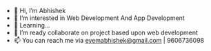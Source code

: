 - 👋 Hi, I’m Abhishek
- 👀 I’m interested in Web Development And App Development
- 🌱 Learning...
- 💞️ I’m ready collaborate on project based upon web development
- 📫 You can reach me via eyemabhishek@gmail.com | 9606736098

<!---
eyemabhishek/eyemabhishek is a ✨ special ✨ repository because its `README.md` (this file) appears on your GitHub profile.
You can click the Preview link to take a look at your changes.
--->
